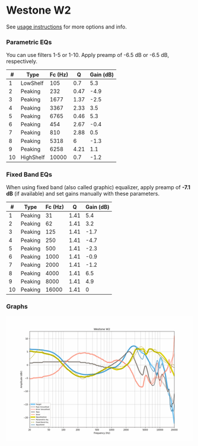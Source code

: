 # Westone W2
See [usage instructions](https://github.com/jaakkopasanen/AutoEq#usage) for more options and info.

### Parametric EQs
You can use filters 1-5 or 1-10. Apply preamp of -6.5 dB or -6.5 dB, respectively.

|   # | Type      |   Fc (Hz) |    Q |   Gain (dB) |
|-----|-----------|-----------|------|-------------|
|   1 | LowShelf  |       105 | 0.7  |         5.3 |
|   2 | Peaking   |       232 | 0.47 |        -4.9 |
|   3 | Peaking   |      1677 | 1.37 |        -2.5 |
|   4 | Peaking   |      3367 | 2.33 |         3.5 |
|   5 | Peaking   |      6765 | 0.46 |         5.3 |
|   6 | Peaking   |       454 | 2.67 |        -0.4 |
|   7 | Peaking   |       810 | 2.88 |         0.5 |
|   8 | Peaking   |      5318 | 6    |        -1.3 |
|   9 | Peaking   |      6258 | 4.21 |         1.1 |
|  10 | HighShelf |     10000 | 0.7  |        -1.2 |

### Fixed Band EQs
When using fixed band (also called graphic) equalizer, apply preamp of **-7.1 dB** (if available) and set gains manually with these parameters.

|   # | Type    |   Fc (Hz) |    Q |   Gain (dB) |
|-----|---------|-----------|------|-------------|
|   1 | Peaking |        31 | 1.41 |         5.4 |
|   2 | Peaking |        62 | 1.41 |         3.2 |
|   3 | Peaking |       125 | 1.41 |        -1.7 |
|   4 | Peaking |       250 | 1.41 |        -4.7 |
|   5 | Peaking |       500 | 1.41 |        -2.3 |
|   6 | Peaking |      1000 | 1.41 |        -0.9 |
|   7 | Peaking |      2000 | 1.41 |        -1.2 |
|   8 | Peaking |      4000 | 1.41 |         6.5 |
|   9 | Peaking |      8000 | 1.41 |         4.9 |
|  10 | Peaking |     16000 | 1.41 |         0   |

### Graphs
![](./Westone%20W2.png)
